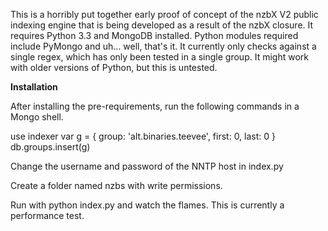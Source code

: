 This is a horribly put together early proof of concept of the nzbX V2 public indexing engine that is being developed as a result of the nzbX closure. It requires Python 3.3 and MongoDB installed. Python modules required include PyMongo and uh... well, that's it. It currently only checks against a single regex, which has only been tested in a single group. It might work with older versions of Python, but this is untested.

**Installation**

After installing the pre-requirements, run the following commands in a Mongo shell.

use indexer
var g = { group: 'alt.binaries.teevee', first: 0, last: 0 }
db.groups.insert(g)

Change the username and password of the NNTP host in index.py

Create a folder named nzbs with write permissions.

Run with python index.py and watch the flames. This is currently a performance test.